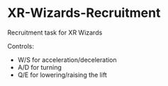 # XR-Wizards-Recruitment
Recruitment task for XR Wizards

Controls:
- W/S for acceleration/deceleration
- A/D for turning
- Q/E for lowering/raising the lift